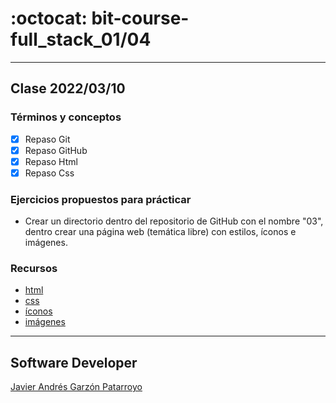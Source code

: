 # :octocat: bit-course-full_stack_01/04
- - -
## Clase 2022/03/10
### Términos y conceptos
* [x] Repaso Git
* [x] Repaso GitHub
* [x] Repaso Html
* [x] Repaso Css
### Ejercicios propuestos para prácticar
* Crear un directorio dentro del repositorio de GitHub con el nombre "03", 
dentro crear una página web (temática libre) con estilos, íconos e imágenes.
### Recursos
* [html](https://htmlreference.io/)
* [css](https://cssreference.io/)
* [íconos](https://fontawesome.com/)
* [imágenes](https://unsplash.com/)
- - -
## Software Developer
[Javier Andrés Garzón Patarroyo](https://javierandresgp.com)
